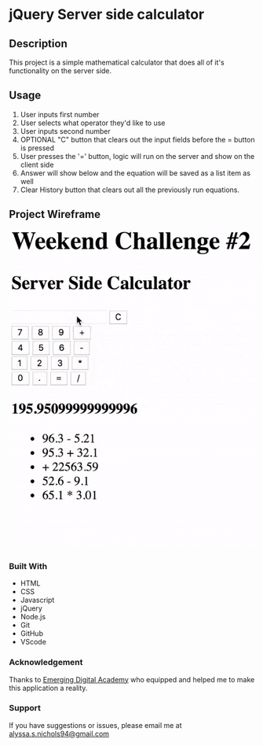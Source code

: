 # jQuery Server side calculator 

## Description

This project is a simple mathematical calculator that does all of it's functionality on the server side.

## Usage 

1. User inputs first number
2. User selects what operator they'd like to use
3. User inputs second number
4. OPTIONAL "C" button that clears out the input fields before the = button is pressed
5. User presses the '=' button, logic will run on the server and show on the client side
6. Answer will show below and the equation will be saved as a list item as well
7. Clear History button that clears out all the previously run equations.

## Project Wireframe

![Project Wireframe](images/stretchGoal_interface.gif)

### Built With

 - HTML
 - CSS
 - Javascript
 - jQuery
 - Node.js
 - Git
 - GitHub
 - VScode

### Acknowledgement

Thanks to [Emerging Digital Academy](http://www.emergingacademy.org) who equipped and helped me to make this application a reality. 

### Support

If you have suggestions or issues, please email me at [alyssa.s.nichols94@gmail.com](mailto:alyssa.s.nichols94@gmail.com)
